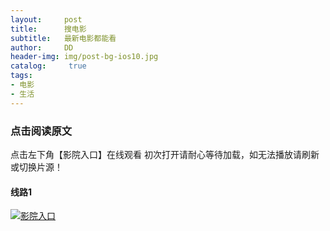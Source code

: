 ```yaml
---
layout:     post
title:      搜电影
subtitle:   最新电影都能看
author:     DD
header-img: img/post-bg-ios10.jpg
catalog: 	 true
tags:
- 电影
- 生活
---
```



### 点击阅读原文

点击左下角【影院入口】在线观看
初次打开请耐心等待加载，如无法播放请刷新或切换片源！

#### 线路1
[![影院入口](https://yabaowang.github.io/img/bofang.jpg)](http://28xx.top/)

